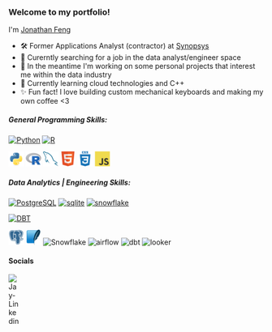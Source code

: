 ### Welcome to my portfolio!


I'm [Jonathan Feng]()


- 🛠️ Former Applications Analyst (contractor) at [Synopsys](https://www.synopsys.com/software-integrity/info/sig.html?utm_source=google&utm_medium=cpc&utm_term=synopsys&utm_campaign=G_S_Brand_US&cmp=ps-SIG-G_S_Brand_US&gclid=CjwKCAiAleOeBhBdEiwAfgmXf0g_o-mlxZFc_HuhfAhbkUpQ2MevSxU4G8c6GESV2AMmnPOvdK512hoCE9oQAvD_BwE)
- 💬 Curerntly searching for a job in the data analyst/engineer space
- 🔭 In the meantime I'm working on some personal projects that interest me within the data industry
- 🌱 Currently learning cloud technologies and C++
- ✨ Fun fact! I love building custom mechanical keyboards and making my own coffee <3


##### General Programming Skills:

[![Python](https://img.shields.io/badge/Python-blue?style=for-the-badge&logo=Python&logoColor=yellow)](https://)
[![R](https://img.shields.io/badge/R-grey?style=for-the-badge&logo=r&logoColor=blue)](https://)

<div>
  <img src="https://github.com/devicons/devicon/blob/master/icons/python/python-original.svg" title="Python" **alt="Python" width="30" height="30"/>
  <img src="https://github.com/devicons/devicon/blob/master/icons/r/r-original.svg" title="R" **alt="R" width="30" height="30"/>
  <img src="https://github.com/devicons/devicon/blob/master/icons/mysql/mysql-plain.svg" title="MySQL"  alt="MySQL" width="30" height="30"/>

  <img src="https://github.com/devicons/devicon/blob/master/icons/html5/html5-original.svg" title="HTML5" alt="HTML" width="30" height="30"/>
  <img src="https://github.com/devicons/devicon/blob/master/icons/css3/css3-plain-wordmark.svg"  title="CSS3" alt="CSS" width="30" height="30"/>
  <img src="https://github.com/devicons/devicon/blob/master/icons/javascript/javascript-original.svg" title="JavaScript" alt="JavaScript" width="30" height="30"/>
</div>


##### Data Analytics | Engineering Skills:

[![PostgreSQL](https://img.shields.io/badge/PostgreSQL-lightblue?style=for-the-badge&logo=postgresql)](https://)
[![sqlite](https://img.shields.io/badge/sqlite-teal?style=for-the-badge&logo=sqlite)](https://)
[![snowflake](https://img.shields.io/badge/snowflake-white?style=for-the-badge&logo=snowflake)](https://)

[![DBT](https://img.shields.io/badge/DBT-grey?style=for-the-badge&logo=dbt&logoColor=orange)](https://)

<div>
  <img src="https://github.com/devicons/devicon/blob/master/icons/postgresql/postgresql-plain.svg" title="Pgsql" **alt="Pgsql" width="30" height="30"/>
  <img src="https://github.com/devicons/devicon/blob/master/icons/sqlite/sqlite-original.svg" title="Sqlite" **alt="Sqlite" width="30" height="30"/>
  <img src="https://companieslogo.com/img/orig/SNOW-35164165.png?t=1634190631" title="Snowflake"  alt="Snowflake" width="30" height="30"/>

  <img src="https://airflow.apache.org/docs/apache-airflow/1.10.6/_images/pin_large.png" title="airflow" alt="airflow" width="30" height="30"/>
  <img src="https://seeklogo.com/images/D/dbt-logo-500AB0BAA7-seeklogo.com.png"  title="dbt" alt="dbt" width="30" height="30"/>
  <img src="https://user-images.githubusercontent.com/25474239/28386245-9a1f06d2-6c90-11e7-8095-ff19b586c9ab.png" title="looker" alt="looker" width="30" height="30"/>
</div>


#### Socials

<a href="https://www.linkedin.com/in/j-feng/">
  <img align="left" alt="Jay-Linkedin" width="22px" src="https://raw.githubusercontent.com/peterthehan/peterthehan/master/assets/linkedin.svg" />
</a>
